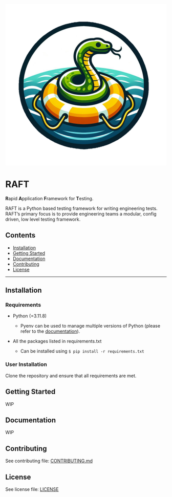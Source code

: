 ![LOGO](docs/images/RAFT_Logo.png)

# RAFT

**R**apid **A**pplication **F**ramework for **T**esting.<br>

RAFT is a Python based testing framework for writing engineering tests.<br>
RAFT’s primary focus is to provide engineering teams a modular, config driven, low level testing framework.

## Contents
* [Installation](#installation)
* [Getting Started](#getting-started)
* [Documentation](#documentation)
* [Contributing](#contributing)
* [License](#license)
---

## Installation

### Requirements
- Python (=3.11.8)
    - Pyenv can be used to manage multiple versions of Python (please refer to the [documentation](https://github.com/pyenv/pyenv?tab=readme-ov-file#installation)).

- All the packages listed in requirements.txt
    - Can be installed using `$ pip install -r requirements.txt`

### User Installation
Clone the repository and ensure that all requirements are met.

## Getting Started

WIP

## Documentation

WIP

## Contributing

See contributing file: [CONTRIBUTING.md](./CONTRIBUTING.md)

## License

See license file: [LICENSE](./LICENSE)